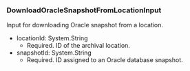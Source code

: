 ### DownloadOracleSnapshotFromLocationInput
Input for downloading Oracle snapshot from a location.

- locationId: System.String
  - Required. ID of the archival location.
- snapshotId: System.String
  - Required. ID assigned to an Oracle database snapshot.
